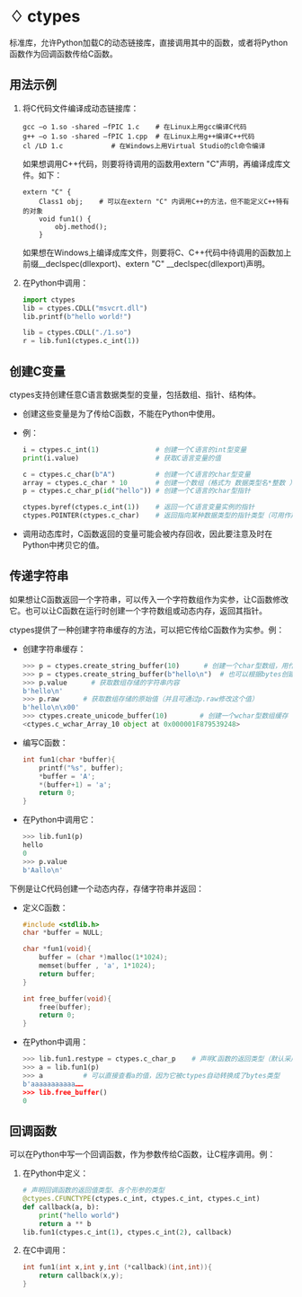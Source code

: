 # ♢ ctypes

标准库，允许Python加载C的动态链接库，直接调用其中的函数，或者将Python函数作为回调函数传给C函数。


## 用法示例

1. 将C代码文件编译成动态链接库：

    ```
    gcc –o 1.so -shared –fPIC 1.c    # 在Linux上用gcc编译C代码
    g++ –o 1.so -shared –fPIC 1.cpp  # 在Linux上用g++编译C++代码
    cl /LD 1.c            # 在Windows上用Virtual Studio的cl命令编译
    ```

    如果想调用C++代码，则要将待调用的函数用extern "C"声明，再编译成库文件。如下：

    ```
    extern "C" {
        Class1 obj;    # 可以在extern "C" 内调用C++的方法，但不能定义C++特有的对象
        void fun1() {
            obj.method();
        }
    ```
    
    如果想在Windows上编译成库文件，则要将C、C++代码中待调用的函数加上前缀__declspec(dllexport)、extern "C" __declspec(dllexport)声明。

2. 在Python中调用：

    ```python
    import ctypes
    lib = ctypes.CDLL("msvcrt.dll")
    lib.printf(b"hello world!")

    lib = ctypes.CDLL("./1.so")
    r = lib.fun1(ctypes.c_int(1))
    ```

## 创建C变量

ctypes支持创建任意C语言数据类型的变量，包括数组、指针、结构体。
- 创建这些变量是为了传给C函数，不能在Python中使用。
- 例：

    ```python
    i = ctypes.c_int(1)              # 创建一个C语言的int型变量
    print(i.value)                   # 获取C语言变量的值

    c = ctypes.c_char(b"A")          # 创建一个C语言的char型变量
    array = ctypes.c_char * 10       # 创建一个数组（格式为 数据类型名*整数 ）
    p = ctypes.c_char_p(id("hello")) # 创建一个C语言的char型指针

    ctypes.byref(ctypes.c_int(1))    # 返回一个C语言变量实例的指针
    ctypes.POINTER(ctypes.c_char)    # 返回指向某种数据类型的指针类型（可用作声明函数原型）
    ```
- 调用动态库时，C函数返回的变量可能会被内存回收，因此要注意及时在Python中拷贝它的值。

## 传递字符串

如果想让C函数返回一个字符串，可以传入一个字符数组作为实参，让C函数修改它。也可以让C函数在运行时创建一个字符数组或动态内存，返回其指针。

ctypes提供了一种创建字符串缓存的方法，可以把它传给C函数作为实参。例：
- 创建字符串缓存：

    ```python
    >>> p = ctypes.create_string_buffer(10)      # 创建一个char型数组，用作缓存，长度为10
    >>> p = ctypes.create_string_buffer(b"hello\n")  # 也可以根据bytes创建数组缓存
    >>> p.value      # 获取数组存储的字符串内容
    b'hello\n'
    >>> p.raw      # 获取数组存储的原始值（并且可通过p.raw修改这个值）
    b'hello\n\x00'
    >>> ctypes.create_unicode_buffer(10)        # 创建一个wchar型数组缓存
    <ctypes.c_wchar_Array_10 object at 0x000001F879539248>
    ```

- 编写C函数：

    ```C
    int fun1(char *buffer){  
        printf("%s", buffer);
        *buffer = 'A';
        *(buffer+1) = 'a';
        return 0;
    }
    ```

- 在Python中调用它：

    ```python
    >>> lib.fun1(p)
    hello
    0
    >>> p.value
    b'Aallo\n'
    ```

下例是让C代码创建一个动态内存，存储字符串并返回：

- 定义C函数：

    ```C
    #include <stdlib.h>
    char *buffer = NULL;

    char *fun1(void){
        buffer = (char *)malloc(1*1024);
        memset(buffer , 'a', 1*1024);
        return buffer;
    }

    int free_buffer(void){
        free(buffer);
        return 0;
    }
    ```

- 在Python中调用：

    ```python
    >>> lib.fun1.restype = ctypes.c_char_p    # 声明C函数的返回类型（默认采用int型）
    >>> a = lib.fun1(p)
    >>> a          # 可以直接查看a的值，因为它被ctypes自动转换成了bytes类型
    b'aaaaaaaaaaa……
    >>> lib.free_buffer()
    0
    ```

## 回调函数

可以在Python中写一个回调函数，作为参数传给C函数，让C程序调用。例：
1. 在Python中定义：

    ```python
    # 声明回调函数的返回值类型、各个形参的类型
    @ctypes.CFUNCTYPE(ctypes.c_int, ctypes.c_int, ctypes.c_int)
    def callback(a, b):
        print("hello world")
        return a ** b
    lib.fun1(ctypes.c_int(1), ctypes.c_int(2), callback)
    ```

2. 在C中调用：

    ```C
    int fun1(int x,int y,int (*callback)(int,int)){
        return callback(x,y);
    }
    ```
